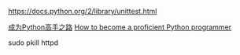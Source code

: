 
https://docs.python.org/2/library/unittest.html

[成为Python高手之路](http://django-china.cn/topic/173/)
[How to become a proficient Python programmer](http://blog.dispatched.ch/2011/06/12/how-to-become-a-proficient-python-programmer/)



sudo pkill httpd 